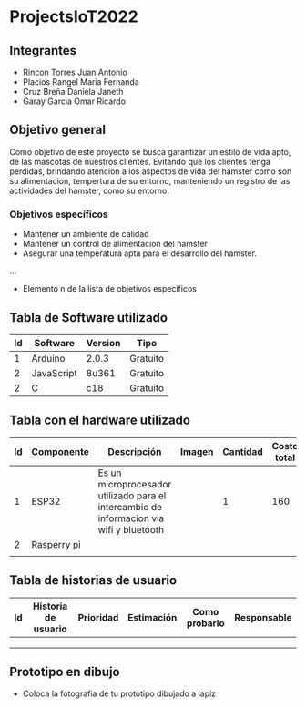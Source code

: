 # ProjectsIoT2022

## Integrantes
- Rincon Torres Juan Antonio 
- Placios Rangel Maria Fernanda
- Cruz Breña Daniela Janeth
- Garay Garcia Omar Ricardo

## Objetivo general
Como objetivo de este proyecto se busca garantizar un estilo de vida apto, de las mascotas de nuestros clientes. 
Evitando que los clientes tenga perdidas, brindando atencion a los aspectos de vida del hamster como son su alimentacion, tempertura de su entorno, 
manteniendo un registro de las actividades del hamster, como su entorno.


### Objetivos específicos
- Mantener un ambiente de calidad
- Mantener un control de alimentacion del hamster
- Asegurar una temperatura apta para el desarrollo del hamster.

...
- Elemento n de la lista de objetivos específicos

## Tabla de Software utilizado
| Id | Software | Version | Tipo |
|----|----------|---------|------|
|  1  |    Arduino      |    2.0.3     |   Gratuito   |
|  2  |    JavaScript      |    8u361     |  Gratuito    |
|  2  |       C   |    c18     |  Gratuito    |

## Tabla con el hardware utilizado
| Id | Componente | Descripción | Imagen | Cantidad | Costo total |
|----|------------|-------------|--------|----------|-------------|
|  1  |     ESP32       |      Es un microprocesador utilizado para el intercambio de informacion via wifi y bluetooth       |        |    1      |       160      |
|  2  |    Rasperry pi        |             |        |          |             |
|    |            |             |        |          |             |



## Tabla de historias de usuario
| Id | Historia de usuario | Prioridad | Estimación | Como probarlo | Responsable |
|----|---------------------|-----------|------------|---------------|-------------|
|    |                     |           |            |               |             |
|    |                     |           |            |               |             |
|    |                     |           |            |               |             |

## Prototipo en dibujo
- Coloca la fotografia de tu prototipo dibujado a lapiz
